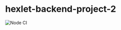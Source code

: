 # hexlet-backend-project-2

![Node CI](https://github.com/eifory/backend-project-lvl2/workflows/Node%20CI/badge.svg)
